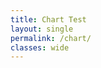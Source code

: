 ```yaml
---
title: Chart Test
layout: single
permalink: /chart/
classes: wide
---
```


<html>
  <head>
    <script type="text/javascript" src="https://www.gstatic.com/charts/loader.js"></script>

<script type="text/javascript">
  google.charts.load("current", {packages:["timeline"]});
  google.charts.setOnLoadCallback(drawChart);
  function drawChart() {

    var container = document.getElementById('Computer Timeline');
    var chart = new google.visualization.Timeline(container);
    var dataTable = new google.visualization.DataTable();

    dataTable.addColumn({ type: 'string', id: 'Position' });
    dataTable.addColumn({ type: 'string', id: 'Name' });
    dataTable.addColumn({ type: 'date', id: 'Start' });
    dataTable.addColumn({ type: 'date', id: 'End' });
    dataTable.addRows([

      [ 'CPU', 'Intel Core 2 Duo E6750 2.66GHz', new Date(2007, 7, 25), new Date(2011, 8, 19) ],
      [ 'CPU', 'Intel Pentium E6600', new Date(2011, 8, 19), new Date(2012, 11, 27) ],
      [ 'CPU', 'Intel i5 3570k', new Date(2012, 11, 27), new Date() ],

      [ 'Motherboard', 'ASUS A7M-266', new Date(1999, 0, 1), new Date(2007, 7, 25) ],
      [ 'Motherboard', 'ASUS P5B Socket 775', new Date(2007, 7, 25), new Date(2010, 7, 24) ],      
      [ 'Motherboard', 'Asus P5Q SE Plus Socket 775', new Date(2010, 7, 24), new Date(2012, 11, 27) ],  
      [ 'Motherboard', 'Asus P8Z77-V Motherboard LGA 1150', new Date(2012, 11, 27), new Date() ],       
      
      [	'GPU',	'PalitDaytona nVidia Riva TNT2 m64', new Date(1999, 0, 1), new Date(2001, 0, 1) ],
 	  [	'GPU',	'Geforce 4 440mx', new Date(2001, 0, 1), new Date(2004, 0, 1) ],
 	  [	'GPU',	'Sapphire 9800 Pro', new Date(2004, 0, 1), new Date(2006, 0, 1) ],     
	  [	'GPU',	'BFG 7800 GS OC 256MB', new Date(2006, 0, 1), new Date(2007, 8, 22) ],
	  [	'GPU',	'EVGA 8800GTS 320MB', new Date(2007, 8, 22), new Date(2012, 11, 27) ],
	  //[	'GPU',	'EVGA GTX 670 2GB', new Date(2012, 11, 27), new Date(2016, 7, 8) ],
	  //[	'GPU',	'EVGA GTX 670 2GB', new Date(2014, 6, 9), new Date(2016, 7, 8)], 
      //[	'GPU',	'MSI 1080 Armor OC 8GB', new Date(2016, 7, 8), Date() ],
     ]);

    chart.draw(dataTable);
  }
</script>


  </head>
  <body>
    <div id="Computer Timeline" style="height: 200px;"></div>
  </body>
</html>